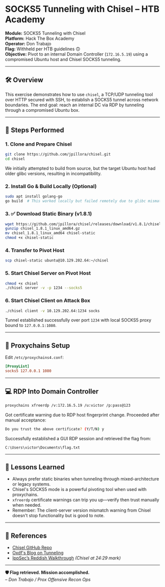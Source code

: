 # SOCKS5 Tunneling with Chisel – HTB Academy

**Module:** SOCKS5 Tunneling with Chisel  
**Platform:** Hack The Box Academy  
**Operator:** Don Trabajo  
**Flag:** Withheld per HTB guidelines 🙃  
**Objective:** Pivot to an internal Domain Controller (`172.16.5.19`) using a compromised Ubuntu host and Chisel SOCKS5 tunneling.

---

## 🛠️ Overview

This exercise demonstrates how to use `chisel`, a TCP/UDP tunneling tool over HTTP secured with SSH, to establish a SOCKS5 tunnel across network boundaries. The end goal: reach an internal DC via RDP by tunneling through a compromised Ubuntu box.

---

## 🔧 Steps Performed

### 1. Clone and Prepare Chisel

```bash
git clone https://github.com/jpillora/chisel.git
cd chisel
```

We initially attempted to build from source, but the target Ubuntu host had older glibc versions, resulting in incompatibility.

### 2. Install Go & Build Locally (Optional)

```bash
sudo apt install golang-go
go build  # This worked locally but failed remotely due to glibc mismatch
```

### 3. ✅ Download Static Binary (v1.8.1)

```bash
wget https://github.com/jpillora/chisel/releases/download/v1.8.1/chisel_1.8.1_linux_amd64.gz
gunzip chisel_1.8.1_linux_amd64.gz
mv chisel_1.8.1_linux_amd64 chisel-static
chmod +x chisel-static
```

### 4. Transfer to Pivot Host

```bash
scp chisel-static ubuntu@10.129.202.64:~/chisel
```

### 5. Start Chisel Server on Pivot Host

```bash
chmod +x chisel
./chisel server -v -p 1234 --socks5
```

### 6. Start Chisel Client on Attack Box

```bash
./chisel client -v 10.129.202.64:1234 socks
```

Tunnel established successfully over port `1234` with local SOCKS5 proxy bound to `127.0.0.1:1080`.

---

## 🔌 Proxychains Setup

Edit `/etc/proxychains4.conf`:

```ini
[ProxyList]
socks5 127.0.0.1 1080
```

---

## 💻 RDP Into Domain Controller

```bash
proxychains xfreerdp /v:172.16.5.19 /u:victor /p:pass@123
```

Got certificate warning due to RDP host fingerprint change. Proceeded after manual acceptance:

```bash
Do you trust the above certificate? (Y/T/N) y
```

Successfully established a GUI RDP session and retrieved the flag from:

```
C:\Users\victor\Documents\flag.txt
```

---

## 🧠 Lessons Learned

- Always prefer static binaries when tunneling through mixed-architecture or legacy systems.
- Chisel's SOCKS5 mode is a powerful pivoting tool when used with proxychains.
- `xfreerdp` certificate warnings can trip you up—verify then trust manually when needed.
- Remember: The client-server version mismatch warning from Chisel doesn't stop functionality but is good to note.

---

## 📎 References

- [Chisel GitHub Repo](https://github.com/jpillora/chisel)
- [Oxdf's Blog on Tunneling](https://0xdf.gitlab.io)
- [IppSec’s Reddish Walkthrough](https://www.youtube.com/watch?v=...) *(Chisel at 24:29 mark)*

---

**🛡️ Flag retrieved. Mission accomplished.**  
*– Don Trabajo / Prox Offensive Recon Ops*
